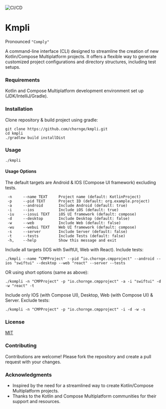 ![CI/CD](https://github.com/chornge/kmpli/actions/workflows/build.yml/badge.svg?branch=main)

# Kmpli

Pronounced `"Comply"`

A command-line interface (CLI) designed to streamline the creation of new Kotlin/Compose Multiplatform
projects. It offers a flexible way to generate customized project configurations and directory structures, including
test setups.

### Requirements

Kotlin and Compose Multiplatform development environment set up (JDK/IntelliJ/Gradle).

### Installation

Clone repository & build project using gradle:

```
git clone https://github.com/chornge/kmpli.git
cd kmpli
./gradlew build installDist
```

### Usage

```
./kmpli
```

#### Usage Options

The default targets are Android & IOS (Compose UI framework) excluding tests.

```
 -n     --name TEXT     Project name (default: KotlinProject)
 -p     --pid TEXT      Project ID (default: org.example.project)
 -a     --android       Include Android (default: true)
 -i     --ios           Include iOS (default: true)
 -iu    --iosui TEXT    iOS UI framework (default: compose)
 -d     --desktop       Include Desktop (default: false)
 -w     --web           Include Web (default: false)
 -wu    --webui TEXT    Web UI framework (default: compose)
 -s     --server        Include Server (default: false)
 -t     --tests         Include Tests (default: false)
 -h,    --help          Show this message and exit
```

Include all targets (IOS with SwiftUI, Web with React). Include tests:

```
./kmpli --name “CMPProject" --pid “io.chornge.cmpproject" --android --ios "swiftui" --desktop --web "react" --server --tests
```

OR using short options (same as above):

```
./kompli -n "CMPProject" -p "io.chornge.cmpproject" -a -i "swiftui" -d -w "react" -t
```

Include only IOS (with Compose UI), Desktop, Web (with Compose UI) & Server. Exclude tests:

```
./kompli -n "CMPProject" -p "io.chornge.cmpproject" -i -d -w -s
```

### License

[MIT](LICENSE)

### Contributing

Contributions are welcome! Please fork the repository and create a pull request with your changes.

### Acknowledgments

- Inspired by the need for a streamlined way to create Kotlin/Compose Multiplatform projects.
- Thanks to the Kotlin and Compose Multiplatform communities for their support and resources.